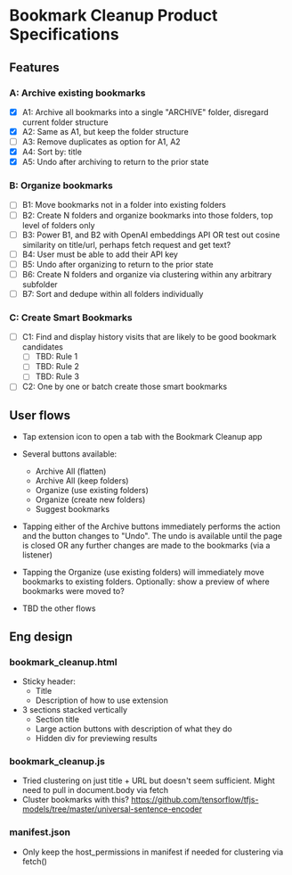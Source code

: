 # Bookmark Cleanup Product Specifications

## Features

### A: Archive existing bookmarks

- [x] A1: Archive all bookmarks into a single "ARCHIVE" folder, disregard current folder structure
- [x] A2: Same as A1, but keep the folder structure
- [ ] A3: Remove duplicates as option for A1, A2
- [x] A4: Sort by: title
- [x] A5: Undo after archiving to return to the prior state

### B: Organize bookmarks

- [ ] B1: Move bookmarks not in a folder into existing folders
- [ ] B2: Create N folders and organize bookmarks into those folders, top level of folders only
- [ ] B3: Power B1, and B2 with OpenAI embeddings API OR test out cosine similarity on title/url, perhaps fetch request and get text?
- [ ] B4: User must be able to add their API key
- [ ] B5: Undo after organizing to return to the prior state
- [ ] B6: Create N folders and organize via clustering within any arbitrary subfolder
- [ ] B7: Sort and dedupe within all folders individually

### C: Create Smart Bookmarks

- [ ] C1: Find and display history visits that are likely to be good bookmark candidates
  - [ ] TBD: Rule 1
  - [ ] TBD: Rule 2
  - [ ] TBD: Rule 3
- [ ] C2: One by one or batch create those smart bookmarks

## User flows

- Tap extension icon to open a tab with the Bookmark Cleanup app
- Several buttons available:
  - Archive All (flatten)
  - Archive All (keep folders)
  - Organize (use existing folders)
  - Organize (create new folders)
  - Suggest bookmarks

- Tapping either of the Archive buttons immediately performs the action and the button changes to "Undo". The undo is available until the page is closed OR any further changes are made to the bookmarks (via a listener)
- Tapping the Organize (use existing folders) will immediately move bookmarks to existing folders. Optionally: show a preview of where bookmarks were moved to?
- TBD the other flows

## Eng design

### bookmark_cleanup.html

- Sticky header:
  - Title
  - Description of how to use extension
- 3 sections stacked vertically
  - Section title
  - Large action buttons with description of what they do
  - Hidden div for previewing results

### bookmark_cleanup.js

- Tried clustering on just title + URL but doesn't seem sufficient. Might need to pull in document.body via fetch
- Cluster bookmarks with this? https://github.com/tensorflow/tfjs-models/tree/master/universal-sentence-encoder

### manifest.json

- Only keep the host_permissions in manifest if needed for clustering via fetch()

